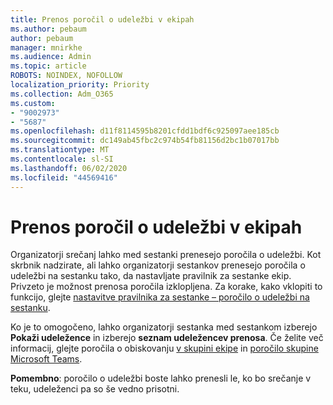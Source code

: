 ```yaml
---
title: Prenos poročil o udeležbi v ekipah
ms.author: pebaum
author: pebaum
manager: mnirkhe
ms.audience: Admin
ms.topic: article
ROBOTS: NOINDEX, NOFOLLOW
localization_priority: Priority
ms.collection: Adm_O365
ms.custom:
- "9002973"
- "5687"
ms.openlocfilehash: d11f8114595b8201cfdd1bdf6c925097aee185cb
ms.sourcegitcommit: dc149ab45fbc2c974b54fb81156d2bc1b07017bb
ms.translationtype: MT
ms.contentlocale: sl-SI
ms.lasthandoff: 06/02/2020
ms.locfileid: "44569416"
---
```

# <a name="download-attendance-reports-in-teams"></a>Prenos poročil o udeležbi v ekipah

Organizatorji srečanj lahko med sestanki prenesejo poročila o udeležbi. Kot skrbnik nadzirate, ali lahko organizatorji sestankov prenesejo poročila o udeležbi na sestanku tako, da nastavljate pravilnik za sestanke ekip. Privzeto je možnost prenosa poročila izklopljena. Za korake, kako vklopiti to funkcijo, glejte [nastavitve pravilnika za sestanke – poročilo o udeležbi na sestanku](https://docs.microsoft.com/microsoftteams/meeting-policies-in-teams#meeting-policy-settings---meeting-attendance-report).

Ko je to omogočeno, lahko organizatorji sestanka med sestankom izberejo **Pokaži udeležence** in izberejo **seznam udeležencev prenosa**. Če želite več informacij, glejte poročila o obiskovanju [v skupini ekipe](https://support.office.com/article/download-attendance-reports-in-teams-ae7cf170-530c-47d3-84c1-3aedac74d310) in [poročilo skupine Microsoft Teams](https://docs.microsoft.com/microsoftteams/teams-analytics-and-reports/meeting-attendance-report).

**Pomembno**: poročilo o udeležbi boste lahko prenesli le, ko bo srečanje v teku, udeleženci pa so še vedno prisotni.